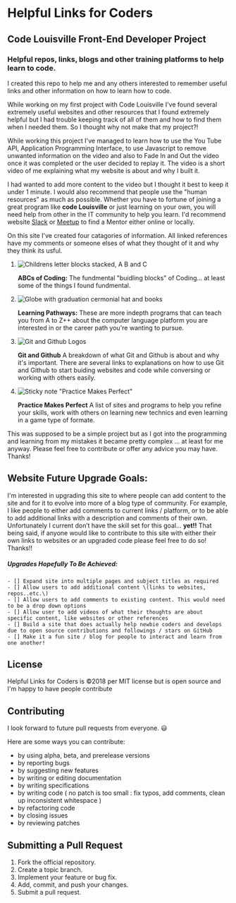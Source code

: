 # **Helpful Links for Coders**

<h2>Code Louisville Front-End Developer Project</h2>


<h3> Helpful repos, links, blogs and other training platforms to help learn to code. </h3>

<p>I created this repo to help me and any others interested to remember useful links and other information on how to learn how to code.</p>

<p>While working on my first project with Code Louisville I've found several extremely useful websites and other resources that I found extremely helpful
but I had trouble keeping track of all of them and how to find them when I needed them. So I thought why not make that my project?!

While working this project I've managed to learn how to use the You Tube API, Application Programming Interface, to use Javascript to remove unwanted
information on the video and also to Fade In and Out the video once it was completed or the user decided to replay it. The video is a short video of me
explaining what my website is about and why I built it.

I had wanted to add more content to the video but I thought it best to keep it under 1 minute. I would also recommend that people use the "human resources"
as much as possible. Whether you have to fortune of joining a great program like **code Louisville** or just learning on your own, you will need help
from other in the IT community to help you learn. I'd recommend website <a href="https://slack.com/">Slack</a> or <a href="https://www.meetup.com/topics/slack/">Meetup</a>
 to find a Mentor either online or locally.<br></p>

<p>On this site I've created four catagories of information. All linked references have my comments or someone elses of what they thought of it and why they think its usful.</p>

1) ![Childrens letter blocks stacked, A B and C]("/img/abcBlocks.png")<p>**ABCs of Coding:** The fundmental "buidling blocks" of Coding... at least some of the things I found
fundmental.</p>

2) ![Globe with graduation cermonial hat and books]("/img/learning-paths.png")<p>**Learning Pathways:** These are more indepth programs that can teach you from A to Z++ about
the computer language platform you are interested in or the career path you're wanting to pursue.</p>

3) ![Git and Github Logos]("/img/github.png")<p>**Git and Github** A breakdown of what Git and Github is about and why it's important. There are several links to explanations
on how to use Git and Github to start buiding websites and code while conversing or working with others easily.</p>

4) ![Sticky note "Practice Makes Perfect"]("/img/practiceMakesPerfect.png")<p>**Practice Makes Perfect** A list of sites and programs to help you refine your skills, work with
others on learning new technics and even learning in a game type of formate.</p>

<p>This was supposed to be a simple project but as I got into the programming and learning from my mistakes it became pretty complex ... at least for me anyway. Please feel free
to contribute or offer any advice you may have. Thanks!</p>


## Website Future Upgrade Goals:
  I'm interested in upgrading this site to where people can add content to the site and for it to evolve into more of a blog type of community.  For example, I like people to either add comments to current links / platform, or to be able to add additional links with a description and comments of their own. Unfortunately I current don’t have the skill set for this goal… **yet!!** That being said, if anyone would like to contribute to this site with either their own links to websites or an upgraded code please feel free to do so! Thanks!!

##### Upgrades Hopefully To Be Achieved:
    - [] Expand site into multiple pages and subject titles as required
    - [] Allow users to add additional content \(links to websites, repos..etc.\)
    - [] Allow users to add comments to existing content. This would need to be a drop down options
    - [] Allow user to add videos of what their thoughts are about specific content, like websites or other references
    - [] Build a site that does actually help newbie coders and develops due to open source contributions and followings / stars on GitHub
    - [] Make it a fun site / blog for people to interact and learn from one another!


## License
Helpful Links for Coders is :copyright:2018 per MIT license but is open source and I'm happy to have people contribute

## Contributing

I look forward to future pull requests from everyone. :smiley:

Here are some ways you can contribute:

* by using alpha, beta, and prerelease versions
* by reporting bugs
* by suggesting new features
* by writing or editing documentation
* by writing specifications
* by writing code ( no patch is too small : fix typos, add comments, clean up inconsistent whitespace )
* by refactoring code
* by closing issues
* by reviewing patches

## Submitting a Pull Request
1. Fork the official repository.
2. Create a topic branch.
3. Implement your feature or bug fix.
4. Add, commit, and push your changes.
5. Submit a pull request.

